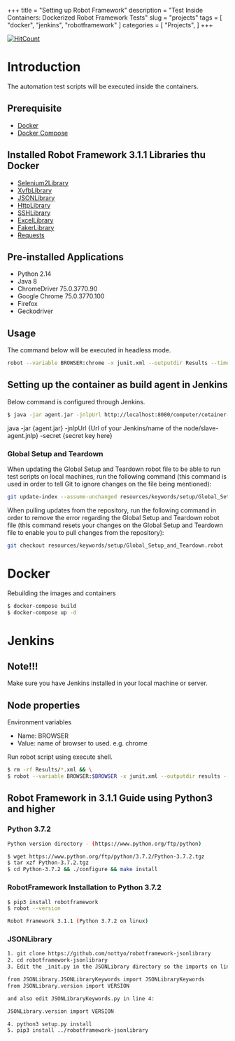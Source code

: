 +++
title = "Setting up Robot Framework"
description = "Test Inside Containers: Dockerized Robot Framework Tests"
slug = "projects"
tags = [
    "docker",
    "jenkins",
    "robotframework"
]
categories = [
    "Projects",
]
+++

[![HitCount](http://hits.dwyl.io/edsherwin/robotframework-docker.svg)](http://hits.dwyl.io/edsherwin/robotframework-docker)


# Introduction

The automation test scripts will be executed inside the containers.

## Prerequisite

- [Docker](https://www.digitalocean.com/community/tutorials/how-to-install-and-use-docker-on-ubuntu-16-04)
- [Docker Compose](https://www.digitalocean.com/community/tutorials/how-to-install-docker-compose-on-ubuntu-18-04)


## Installed Robot Framework 3.1.1 Libraries thu Docker

- [Selenium2Library](https://github.com/robotframework/Selenium2Library)
- [XvfbLibrary](https://github.com/drobota/robotframework-xvfb)
- [JSONLibrary](https://pypi.org/project/robotframework-jsonlibrary/)
- [HttpLibrary](https://github.com/peritus/robotframework-httplibrary)
- [SSHLibrary](https://github.com/robotframework/SSHLibrary)
- [ExcelLibrary](https://pypi.org/project/robotframework-excellibrary/)
- [FakerLibrary](https://pypi.org/project/robotframework-faker/)
- [Requests](https://github.com/bulkan/robotframework-requests)

## Pre-installed Applications

- Python 2.14
- Java 8
- ChromeDriver 75.0.3770.90
- Google Chrome 75.0.3770.100
- Firefox
- Geckodriver

## Usage
The command below will be executed in headless mode.

```sh
robot --variable BROWSER:chrome -x junit.xml --outputdir Results --timestampoutputs project/google/google-search.robot && rebot --outputdir Results --output output.xml --merge results/output-*.xml
```
## Setting up the container as build agent in Jenkins

Below command is configured through Jenkins.

```sh
$ java -jar agent.jar -jnlpUrl http://localhost:8080/computer/cotainer-build-01/slave-agent.jnlp -secret 75c7c48273db32fdcb0e72d8032cc28f80348974c5fc9e88012df9fa7b6f8e7e	
```
java -jar {agent.jar} -jnlpUrl {Url of your Jenkins/name of the node/slave-agent.jnlp} -secret {secret key here}

### Global Setup and Teardown

When updating the Global Setup and Teardown robot file to be able to run test scripts on local machines, run the following command (this command is used in order to tell Git to ignore changes on the file being mentioned):
```sh
git update-index --assume-unchanged resources/keywords/setup/Global_Setup_and_Teardown.robot
```

When pulling updates from the repository, run the following command in order to remove the error regarding the Global Setup and Teardown robot file (this command resets your changes on the Global Setup and Teardown file to enable you to pull changes from the repository):
```sh
git checkout resources/keywords/setup/Global_Setup_and_Teardown.robot
```

# Docker

Rebuilding the images and containers

```sh
$ docker-compose build
$ docker-compose up -d
```

# Jenkins

## Note!!!

Make sure you have Jenkins installed in your local machine or server.

## Node properties

Environment variables

- Name: BROWSER
- Value: name of browser to used. e.g. chrome



Run robot script using execute shell.

```sh
$ rm -rf Results/*.xml && \
$ robot --variable BROWSER:$BROWSER -x junit.xml --outputdir results --timestampoutputs project/google/google-search.robot && rebot --outputdir results --output output.xml --merge results/output-*.xml && \
```

## Robot Framework in 3.1.1 Guide using Python3 and higher

### Python 3.7.2

```sh
Python version directory - (https://www.python.org/ftp/python)

$ wget https://www.python.org/ftp/python/3.7.2/Python-3.7.2.tgz
$ tar xzf Python-3.7.2.tgz
$ cd Python-3.7.2 && ./configure && make install
```

### RobotFramework Installation to Python 3.7.2

```sh
$ pip3 install robotframework
$ robot --version

Robot Framework 3.1.1 (Python 3.7.2 on linux)

```

### JSONLibrary

```sh
1. git clone https://github.com/nottyo/robotframework-jsonlibrary
2. cd robotframework-jsonlibrary
3. Edit the _init.py in the JSONLibrary directory so the imports on line 2 & 3 as follow:

from JSONLibrary.JSONLibraryKeywords import JSONLibraryKeywords
from JSONLibrary.version import VERSION

and also edit JSONLibraryKeywords.py in line 4:

JSONLibrary.version import VERSION

4. python3 setup.py install
5. pip3 install ../robotframework-jsonlibrary
```
